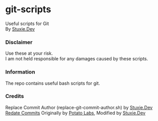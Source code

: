 # git-scripts
Useful scripts for Git  
By [Stuxie.Dev](https://stuxie.dev)

### Disclaimer
Use these at your risk.  
I am not held responsible for any damages caused by these scripts.  

### Information
The repo contains useful bash scripts for git.  

### Credits
Replace Commit Author (replace-git-commit-author.sh) by [Stuxie.Dev](https://stuxie.dev)  
[Redate Commits](https://github.com/stuxiedev/git-redate) Originally by [Potato Labs](https://taterlabs.com), Modified by [Stuxie.Dev](https://stuxie.dev)

